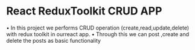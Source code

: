 # React ReduxToolkit CRUD APP

• In this project we performs CRUD operation
(create,read,update,delete) with redux toolkit in ourreact app.
• Through this we can post ,create and delete the posts as basic
functionality



